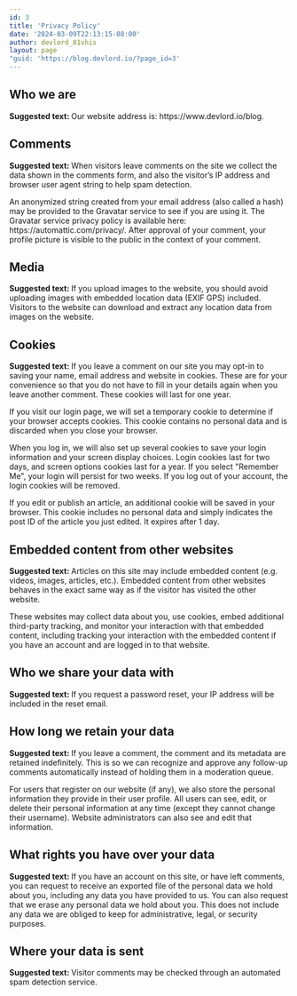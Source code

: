```yaml
---
id: 3
title: 'Privacy Policy'
date: '2024-03-09T22:13:15-08:00'
author: devlord_81vhis
layout: page
"guid: 'https://blog.devlord.io/?page_id=3'
---
```


<!-- wp:heading --><h2>Who we are</h2><!-- /wp:heading --><!-- wp:paragraph --><p><strong class="privacy-policy-tutorial">Suggested text: </strong>Our website address is: https://www.devlord.io/blog.</p><!-- /wp:paragraph --><!-- wp:heading --><h2>Comments</h2><!-- /wp:heading --><!-- wp:paragraph --><p><strong class="privacy-policy-tutorial">Suggested text: </strong>When visitors leave comments on the site we collect the data shown in the comments form, and also the visitor&#8217;s IP address and browser user agent string to help spam detection.</p><!-- /wp:paragraph --><!-- wp:paragraph --><p>An anonymized string created from your email address (also called a hash) may be provided to the Gravatar service to see if you are using it. The Gravatar service privacy policy is available here: https://automattic.com/privacy/. After approval of your comment, your profile picture is visible to the public in the context of your comment.</p><!-- /wp:paragraph --><!-- wp:heading --><h2>Media</h2><!-- /wp:heading --><!-- wp:paragraph --><p><strong class="privacy-policy-tutorial">Suggested text: </strong>If you upload images to the website, you should avoid uploading images with embedded location data (EXIF GPS) included. Visitors to the website can download and extract any location data from images on the website.</p><!-- /wp:paragraph --><!-- wp:heading --><h2>Cookies</h2><!-- /wp:heading --><!-- wp:paragraph --><p><strong class="privacy-policy-tutorial">Suggested text: </strong>If you leave a comment on our site you may opt-in to saving your name, email address and website in cookies. These are for your convenience so that you do not have to fill in your details again when you leave another comment. These cookies will last for one year.</p><!-- /wp:paragraph --><!-- wp:paragraph --><p>If you visit our login page, we will set a temporary cookie to determine if your browser accepts cookies. This cookie contains no personal data and is discarded when you close your browser.</p><!-- /wp:paragraph --><!-- wp:paragraph --><p>When you log in, we will also set up several cookies to save your login information and your screen display choices. Login cookies last for two days, and screen options cookies last for a year. If you select &quot;Remember Me&quot;, your login will persist for two weeks. If you log out of your account, the login cookies will be removed.</p><!-- /wp:paragraph --><!-- wp:paragraph --><p>If you edit or publish an article, an additional cookie will be saved in your browser. This cookie includes no personal data and simply indicates the post ID of the article you just edited. It expires after 1 day.</p><!-- /wp:paragraph --><!-- wp:heading --><h2>Embedded content from other websites</h2><!-- /wp:heading --><!-- wp:paragraph --><p><strong class="privacy-policy-tutorial">Suggested text: </strong>Articles on this site may include embedded content (e.g. videos, images, articles, etc.). Embedded content from other websites behaves in the exact same way as if the visitor has visited the other website.</p><!-- /wp:paragraph --><!-- wp:paragraph --><p>These websites may collect data about you, use cookies, embed additional third-party tracking, and monitor your interaction with that embedded content, including tracking your interaction with the embedded content if you have an account and are logged in to that website.</p><!-- /wp:paragraph --><!-- wp:heading --><h2>Who we share your data with</h2><!-- /wp:heading --><!-- wp:paragraph --><p><strong class="privacy-policy-tutorial">Suggested text: </strong>If you request a password reset, your IP address will be included in the reset email.</p><!-- /wp:paragraph --><!-- wp:heading --><h2>How long we retain your data</h2><!-- /wp:heading --><!-- wp:paragraph --><p><strong class="privacy-policy-tutorial">Suggested text: </strong>If you leave a comment, the comment and its metadata are retained indefinitely. This is so we can recognize and approve any follow-up comments automatically instead of holding them in a moderation queue.</p><!-- /wp:paragraph --><!-- wp:paragraph --><p>For users that register on our website (if any), we also store the personal information they provide in their user profile. All users can see, edit, or delete their personal information at any time (except they cannot change their username). Website administrators can also see and edit that information.</p><!-- /wp:paragraph --><!-- wp:heading --><h2>What rights you have over your data</h2><!-- /wp:heading --><!-- wp:paragraph --><p><strong class="privacy-policy-tutorial">Suggested text: </strong>If you have an account on this site, or have left comments, you can request to receive an exported file of the personal data we hold about you, including any data you have provided to us. You can also request that we erase any personal data we hold about you. This does not include any data we are obliged to keep for administrative, legal, or security purposes.</p><!-- /wp:paragraph --><!-- wp:heading --><h2>Where your data is sent</h2><!-- /wp:heading --><!-- wp:paragraph --><p><strong class="privacy-policy-tutorial">Suggested text: </strong>Visitor comments may be checked through an automated spam detection service.</p><!-- /wp:paragraph -->